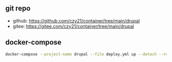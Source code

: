 ## git repo
  - github: https://github.com/czy21/container/tree/main/drupal
  - gitee: https://gitee.com/czy21/container/tree/main/drupal
## docker-compose
```bash
docker-compose --project-name drupal --file deploy.yml up --detach --remove-orphans
```
